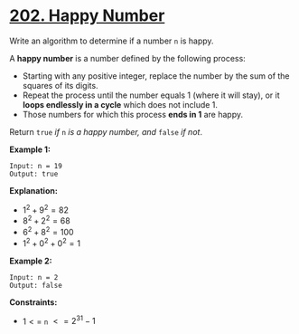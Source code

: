 # [202. Happy Number](https://leetcode.com/problems/happy-number/)

Write an algorithm to determine if a number `n` is happy.

A **happy number** is a number defined by the following process:

- Starting with any positive integer, replace the number by the sum of the squares of its digits.
- Repeat the process until the number equals 1 (where it will stay), or it **loops endlessly in a cycle** which does not include 1.
- Those numbers for which this process **ends in 1** are happy.

Return `true` _if_ `n` _is a happy number, and_ `false` _if not_.

**Example 1:**

```text
Input: n = 19
Output: true
```

**Explanation:**
- $1^{2} + 9^{2} = 82$
- $8^{2} + 2^{2} = 68$
- $6^{2} + 8^{2} = 100$
- $1^{2} + 0^{2} + 0^{2} = 1$

**Example 2:**

```text
Input: n = 2
Output: false
```

**Constraints:**

- $1 <=$ `n` $<= 2^{31} - 1$
